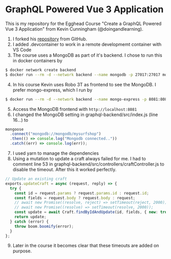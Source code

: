# GraphQL Powered Vue 3 Application

This is my repository for the Egghead Course "Create a GraphQL Powered Vue 3 Application" from Kevin Cunningham (@doingandlearning).

1. I forked his [repository](https://github.com/doingandlearning/egghead-graphql-and-vue3) from GitHub. 
2. I added .devcontainer to work in a remote developmemt container with VS Code
3. The course uses a MongoDB as part of it's backend. I chose to run this in docker containers by

```bash
$ docker network create backend
$ docker run --rm -d --network backend --name mongodb -p 27017:27017 mongo
```

4. In his course Kevin uses Robo 3T as frontend to see the MongoDB. I prefer mongo-express, which I run by

```bash
$ docker run --rm -d --network backend --name mongo-express -p 8081:8081 -e ME_CONFIG_MONGODB_SERVER=mongodb mongo-express
```

5. Access the MongoDB frontend with `http://localhost:8081`
6. I changed the MongoDB setting in graphql-backend/src/index.js (line 16...) to

```javascript
mongoose
  .connect("mongodb://mongodb/mysurfshop")
  .then(() => console.log("Mongodb connected.."))
  .catch((err) => console.log(err));
```

7. I used yarn to manage the dependencies
8. Using a mutation to update a craft always failed for me. I had to comment line 53 in graphql-backend/src/controllers/craftController.js to disable the timeout. After this it worked perfectly.

```javascript
// Update an existing craft
exports.updateCraft = async (request, reply) => {
  try {
    const id = request.params ? request.params.id : request.id;
    const fields = request.body ? request.body : request;
    // await new Promise((resolve, reject) => setTimeout(reject, 2000));  <== Disabled this statement
    // await new Promise((resolve) => setTimeout(resolve, 2000));
    const update = await Craft.findByIdAndUpdate(id, fields, { new: true });
    return update;
  } catch (error) {
    throw boom.boomify(error);
  }
};
```

9. Later in the course it becomes clear that these timeouts are added on purpose.
